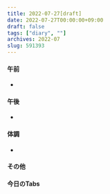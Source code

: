```yaml
---
title: 2022-07-27[draft]
date: 2022-07-27T00:00:00+09:00
draft: false
tags: ["diary", ""]
archives: 2022-07
slug: 591393
---
```

#### 午前
- 
#### 午後
- 
#### 体調
- 
#### その他
#### 今日のTabs